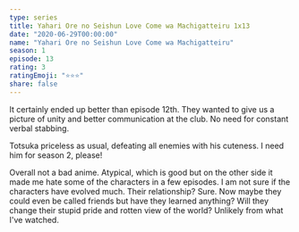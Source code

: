 ```yaml
---
type: series
title: Yahari Ore no Seishun Love Come wa Machigatteiru 1x13
date: "2020-06-29T00:00:00"
name: "Yahari Ore no Seishun Love Come wa Machigatteiru"
season: 1
episode: 13
rating: 3
ratingEmoji: "⭐️⭐️⭐️"
share: false
---
```


It certainly ended up better than episode 12th. They wanted to give us a picture of unity and better communication at the club. No need for constant verbal stabbing.

Totsuka priceless as usual, defeating all enemies with his cuteness. I need him for season 2, please!

Overall not a bad anime. Atypical, which is good but on the other side it made me hate some of the characters in a few episodes. I am not sure if the characters have evolved much. Their relationship? Sure. Now maybe they could even be called friends but have they learned anything? Will they change their stupid pride and rotten view of the world? Unlikely from what I've watched.
